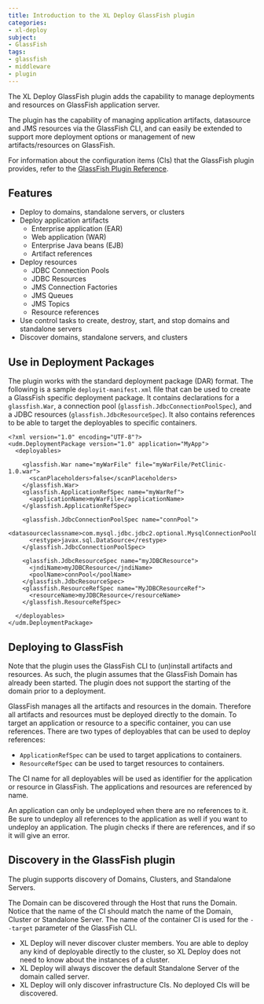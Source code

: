```yaml
---
title: Introduction to the XL Deploy GlassFish plugin
categories:
- xl-deploy
subject:
- GlassFish
tags:
- glassfish
- middleware
- plugin
---
```


The XL Deploy GlassFish plugin adds the capability to manage deployments and resources on GlassFish application server.

The plugin has the capability of managing application artifacts, datasource and JMS resources via the GlassFish CLI, and can easily be extended to support more deployment options or management of new artifacts/resources on GlassFish.

For information about the configuration items (CIs) that the GlassFish plugin provides, refer to the [GlassFish Plugin Reference](/xl-deploy/latest/glassfishPluginManual.html).

## Features

* Deploy to domains, standalone servers, or clusters
* Deploy application artifacts
	* Enterprise application (EAR)
	* Web application (WAR)
	* Enterprise Java beans (EJB)
	* Artifact references
* Deploy resources
    * JDBC Connection Pools
	* JDBC Resources
	* JMS Connection Factories
	* JMS Queues
	* JMS Topics
	* Resource references
* Use control tasks to create, destroy, start, and stop domains and standalone servers
* Discover domains, standalone servers, and clusters

## Use in Deployment Packages

The plugin works with the standard deployment package (DAR) format. The following is a sample `deployit-manifest.xml` file that can be used to create a GlassFish specific deployment package. It contains declarations for a `glassfish.War`, a connection pool (`glassfish.JdbcConnectionPoolSpec`), and a JDBC resources (`glassfish.JdbcResourceSpec`). It also contains references to be able to target the deployables to specific containers.

    <?xml version="1.0" encoding="UTF-8"?>
    <udm.DeploymentPackage version="1.0" application="MyApp">
      <deployables>

        <glassfish.War name="myWarFile" file="myWarFile/PetClinic-1.0.war">
          <scanPlaceholders>false</scanPlaceholders>
        </glassfish.War>
        <glassfish.ApplicationRefSpec name="myWarRef">
          <applicationName>myWarFile</applicationName>
        </glassfish.ApplicationRefSpec>

        <glassfish.JdbcConnectionPoolSpec name="connPool">
          <datasourceclassname>com.mysql.jdbc.jdbc2.optional.MysqlConnectionPoolDataSource</datasourceclassname>
          <restype>javax.sql.DataSource</restype>
        </glassfish.JdbcConnectionPoolSpec>

        <glassfish.JdbcResourceSpec name="myJDBCResource">
          <jndiName>myJDBCResource</jndiName>
          <poolName>connPool</poolName>
        </glassfish.JdbcResourceSpec>
        <glassfish.ResourceRefSpec name="MyJDBCResourceRef">
          <resourceName>myJDBCResource</resourceName>
        </glassfish.ResourceRefSpec>

      </deployables>
    </udm.DeploymentPackage>

## Deploying to GlassFish

Note that the plugin uses the GlassFish CLI to (un)install artifacts and resources. As such, the plugin assumes that the GlassFish Domain has already been started. The plugin does not support the starting of the domain prior to a deployment.

GlassFish manages all the artifacts and resources in the domain. Therefore all artifacts and resources must be deployed directly to the domain.
To target an application or resource to a specific container, you can use references. There are two types of deployables that can be used to deploy references:

* `ApplicationRefSpec` can be used to target applications to containers.
* `ResourceRefSpec` can be used to target resources to containers.

The CI name for all deployables will be used as identifier for the application or resource in GlassFish. The applications and resources are referenced by name.

An application can only be undeployed when there are no references to it. Be sure to undeploy all references to the application as well if you want to undeploy an application. The plugin checks if there are references, and if so it will give an error.

## Discovery in the GlassFish plugin

The plugin supports discovery of Domains, Clusters, and Standalone Servers.

The Domain can be discovered through the Host that runs the Domain. Notice that the name of the CI should match the name of the Domain, Cluster or Standalone Server. The name of the container CI is used for the `--target` parameter of the GlassFish CLI.

* XL Deploy will never discover cluster members. You are able to deploy any kind of deployable directly to the cluster, so XL Deploy does not need to know about the instances of a cluster.
* XL Deploy will always discover the default Standalone Server of the domain called server.
* XL Deploy will only discover infrastructure CIs. No deployed CIs will be discovered.
